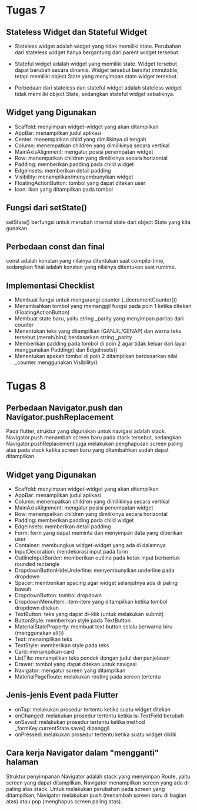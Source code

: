 # Tugas 7

## Stateless Widget dan Stateful Widget

- Stateless widget adalah widget yang tidak memiliki state. Perubahan dari stateless widget hanya bergantung dari parent widget tersebut.

- Stateful widget adalah widget yang memiliki state. Widget tersebut dapat berubah secara dinamis. Widget tersebut bersifat immutable, tetapi memiliki object State yang menyimpan state widget tersebut.

- Perbedaan dari stateless dan stateful widget adalah stateless widget tidak memiliki object State, sedangkan stateful widget sebaliknya.

## Widget yang Digunakan

- Scaffold: menyimpan widget-widget yang akan ditampilkan
- AppBar: menampilkan judul aplikasi
- Center: menempatkan child yang dimilikinya di tengah
- Column: menempatkan children yang dimilikinya secara vertikal
- MainAxisAlignment: mengatur posisi penempatan widget
- Row: menempatkan children yang dimilikinya secara horizontal
- Padding: memberikan padding pada child widget
- EdgeInsets: memberikan detail padding
- Visibility: menampilkan/menyembunyikan widget
- FloatingActionButton: tombol yang dapat ditekan user
- Icon: ikon yang ditampilkan pada tombol

## Fungsi dari setState()
setState() berfungsi untuk merubah internal state dari object State yang kita gunakan.

## Perbedaan const dan final
const adalah konstan yang nilainya ditentukan saat compile-time, sedangkan final adalah konstan yang nilainya ditentukan saat runtime.

## Implementasi Checklist
- Membuat fungsi untuk mengurangi counter (_decrementCounter())
- Menambahkan tombol yang memanggil fungsi pada poin 1 ketika ditekan (FloatingActionButton)
- Membuat state baru, yaitu string _parity yang menyimpan paritas dari counter
- Menentukan teks yang ditampilkan (GANJIL/GENAP) dan warna teks tersebut (merah/biru) berdasarkan string _parity
- Memberikan padding pada tombol di poin 2 agar tidak keluar dari layar menggunakan Padding() dan EdgeInsets()
- Menentukan apakah tombol di poin 2 ditampilkan berdasarkan nilai _counter menggunakan Visibility()

# Tugas 8

## Perbedaan Navigator.push dan Navigator.pushReplacement
Pada flutter, struktur yang digunakan untuk navigasi adalah stack. Navigator.push menambah screen baru pada stack tersebut, sedangkan Navigator.pushReplacement juga melakukan penghapusan screen paling atas pada stack ketika screen baru yang ditambahkan sudah dapat ditampilkan.

## Widget yang Digunakan

- Scaffold: menyimpan widget-widget yang akan ditampilkan
- AppBar: menampilkan judul aplikasi
- Column: menempatkan children yang dimilikinya secara vertikal
- MainAxisAlignment: mengatur posisi penempatan widget
- Row: menempatkan children yang dimilikinya secara horizontal
- Padding: memberikan padding pada child widget
- EdgeInsets: memberikan detail padding
- Form: form yang dapat meminta dan menyimpan data yang diberikan user
- Container: membungkus widget-widget yang ada di dalamnya
- InputDecoration: mendekorasi input pada form
- OutlineInputBorder: memberikan outline pada kotak input berbentuk rounded rectangle
- DropdownButtonHideUnderline: menyembunyikan underline pada dropdown
- Spacer: memberikan spacing agar widget selanjutnya ada di paling bawah
- DropdownButton: tombol dropdown
- DropdownMenuItem: item-item yang ditampilkan ketika tombol dropdown ditekan
- TextButton: teks yang dapat di-klik (untuk melakukan submit)
- ButtonStyle: memberikan style pada TextButton
- MaterialStateProperty: membuat text button selalu berwarna biru (menggunakan all())
- Text: menampilkan teks
- TextStyle: memberikan style pada teks
- Card: menampilkan card
- ListTile: menampilkan teks pendek dengan judul dan penjelasan
- Drawer: tombol yang dapat ditekan untuk navigasi
- Navigator: mengatur screen yang ditampilkan
- MaterialPageRoute: melakukan routing pada screen tertentu

## Jenis-jenis Event pada Flutter

- onTap: melakukan prosedur tertentu ketika suatu widget ditekan
- onChanged: melakukan prosedur tertentu ketika isi TextField berubah
- onSaved: melakukan prosedur tertentu ketika method _formKey.currentState.save() dipanggil
- onPressed: melakukan prosedur tertentu ketika suatu widget diklik

## Cara kerja Navigator dalam "mengganti" halaman

Struktur penyimpanan Navigator adalah stack yang menyimpan Route, yaitu screen yang dapat ditampilkan. Navigator menampilkan screen yang ada di paling atas stack. Untuk melakukan perubahan pada screen yang ditampilkan, Navigator melakukan push (menambah screen baru di bagian atas) atau pop (menghapus screen paling atas).
